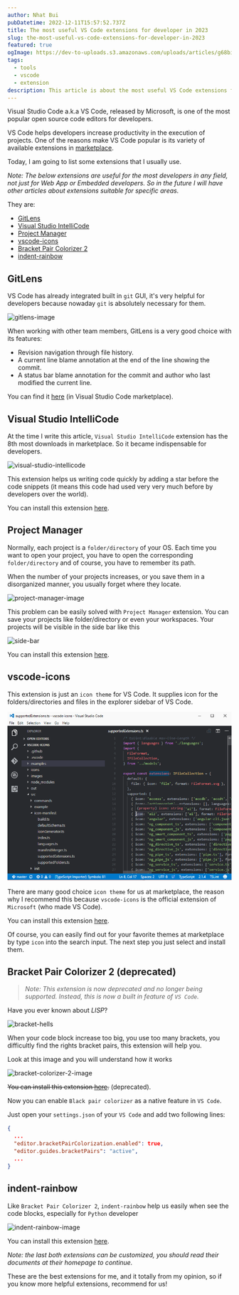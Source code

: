 ```yaml
---
author: Nhat Bui
pubDatetime: 2022-12-11T15:57:52.737Z
title: The most useful VS Code extensions for developer in 2023
slug: the-most-useful-vs-code-extensions-for-developer-in-2023
featured: true
ogImage: https://dev-to-uploads.s3.amazonaws.com/uploads/articles/g68biyjlyxq6bjlhc1gj.jpeg
tags:
  - tools
  - vscode
  - extension
description: This article is about the most useful VS Code extensions for developers in 2023.
---
```


Visual Studio Code a.k.a VS Code, released by Microsoft, is one of the most popular open source code editors for developers.

VS Code helps developers increase productivity in the execution of projects. One of the reasons make VS Code popular is its variety of available extensions in <a href="https://marketplace.visualstudio.com/VSCode" target="_blank" rel="noreferrer">marketplace</a>.

Today, I am going to list some extensions that I usually use.

_Note: The below extensions are useful for the most developers in any field, not just for Web App or Embedded developers. So in the future I will have other articles about extensions suitable for specific areas._

They are:

- [GitLens](#gitlens)
- [Visual Studio IntelliCode](#visual-studio-intellicode)
- [Project Manager](#project-manager)
- [vscode-icons](#vscode-icons)
- [Bracket Pair Colorizer 2](#bracket-pair-colorizer-2)
- [indent-rainbow](#indent-rainbow)

## GitLens

VS Code has already integrated built in `git` GUI, it's very helpful for developers because nowaday `git` is absolutely necessary for them.

![gitlens-image](https://raw.githubusercontent.com/gitkraken/vscode-gitlens/main/images/docs/hovers-current-line.png)

When working with other team members, GitLens is a very good choice with its features:

- Revision navigation through file history.
- A current line blame annotation at the end of the line showing the commit.
- A status bar blame annotation for the commit and author who last modified the current line.

You can find it <a href="https://marketplace.visualstudio.com/items?itemName=eamodio.gitlens" target="_blank" rel="noreferrer">here</a> (in Visual Studio Code marketplace).

## Visual Studio IntelliCode

At the time I write this article, `Visual Studio IntelliCode` extension has the 8th most downloads in marketplace. So it became indispensable for developers.

![visual-studio-intellicode](https://aka.ms/IntelliCodeUsageExamplesv2)

This extension helps us writing code quickly by adding a star before the code snippets (it means this code had used very very much before by developers over the world).

You can install this extension <a href="https://marketplace.visualstudio.com/items?itemName=VisualStudioExptTeam.vscodeintellicode" target="_blank" rel="noreferrer">here</a>.

## Project Manager

Normally, each project is a `folder/directory` of your OS. Each time you want to open your project, you have to open the corresponding `folder/directory` and of course, you have to remember its path.

When the number of your projects increases, or you save them in a disorganized manner, you usually forget where they locate.

![project-manager-image](https://raw.githubusercontent.com/alefragnani/vscode-project-manager/master/images/vscode-project-manager-logo-readme.png)

This problem can be easily solved with `Project Manager` extension. You can save your projects like folder/directory or even your workspaces. Your projects will be visible in the side bar like this

![side-bar](https://dev-to-uploads.s3.amazonaws.com/uploads/articles/wu3roxoh7336hjc0504e.png)

You can install this extension <a href="https://marketplace.visualstudio.com/items?itemName=alefragnani.project-manager" target="_blank" rel="noreferrer">here</a>.

## vscode-icons

This extension is just an `icon theme` for VS Code. It supplies icon for the folders/directories and files in the explorer sidebar of VS Code.

![vscode-icons-image](https://raw.githubusercontent.com/vscode-icons/vscode-icons/master/images/screenshot.gif)

There are many good choice `icon theme` for us at marketplace, the reason why I recommend this because `vscode-icons` is the official extension of `Microsoft` (who made VS Code).

You can install this extension <a href="https://marketplace.visualstudio.com/items?itemName=vscode-icons-team.vscode-icons" target="_blank" rel="noreferrer">here</a>.

Of course, you can easily find out for your favorite themes at marketplace by type `icon` into the search input. The next step you just select and install them.

## Bracket Pair Colorizer 2 (deprecated)

> _Note: This extension is now deprecated and no longer being supported. Instead, this is now a built in feature of `VS Code`._

Have you ever known about _LISP_?

![bracket-hells](https://image.slidesharecdn.com/lisppivorak-190913103822/85/lisplots-of-irritating-superfluous-parentheses-3-320.jpg?cb=1568371117)

When your code block increase too big, you use too many brackets, you difficultly find the rights bracket pairs, this extension will help you.

Look at this image and you will understand how it works

![bracket-colorizer-2-image](https://github.com/CoenraadS/Bracket-Pair-Colorizer-2/raw/HEAD/images/example.png)

~~You can install this extension <a href="https://marketplace.visualstudio.com/items?itemName=CoenraadS.bracket-pair-colorizer-2" target="_blank" rel="noreferrer">here</a>.~~ (deprecated).

Now you can enable `Black pair colorizer` as a native feature in `VS Code`.

Just open your `settings.json` of your `VS Code` and add two following lines:

```json
{
  ...
  ​"editor.bracketPairColorization.enabled"​: ​true​,
  ​​"editor.guides.bracketPairs"​: ​"active"​,
  ...
}
```

## indent-rainbow

Like `Bracket Pair Colorizer 2`, `indent-rainbow` help us easily when see the code blocks, especially for `Python` developer

![indent-rainbow-image](https://raw.githubusercontent.com/oderwat/vscode-indent-rainbow/master/assets/example.png)

You can install this extension <a href="https://marketplace.visualstudio.com/items?itemName=oderwat.indent-rainbow" target="_blank" rel="noreferrer">here</a>.

_Note: the last both extensions can be customized, you should read their documents at their homepage to continue._

These are the best extensions for me, and it totally from my opinion, so if you know more helpful extensions, recommend for us!
